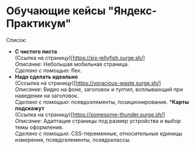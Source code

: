 # Обучающие кейсы "Яндекс-Практикум"  

Список:  
* __С чистого листа__   
(Ссылка на страницу)[https://six-jellyfish.surge.sh/]   
_Описание_: Небольшая мобильная страница.  
_Сделано с помощью_: flex.  
* __Надо сделать идеально__  
(Сссылка на страницу)[https://voracious-waste.surge.sh/]  
_Описание_: Видео на фоне, заголовок и тултип, всплывающий при наведении на заголовок.  
_Сделано с помощью_: псевдоэлементы, позиционирование.
*__Карты подскажут__  
(Ссылка на страницу)[https://somesome-thunder.surge.sh/]  
_Описание_: Адаптация страницы под размер устройства и выбор темы оформления.  
_Сделано с помощью_: CSS-переменные, относительные единицы измерения, псевдоэлементы, псевдоклассы.  
